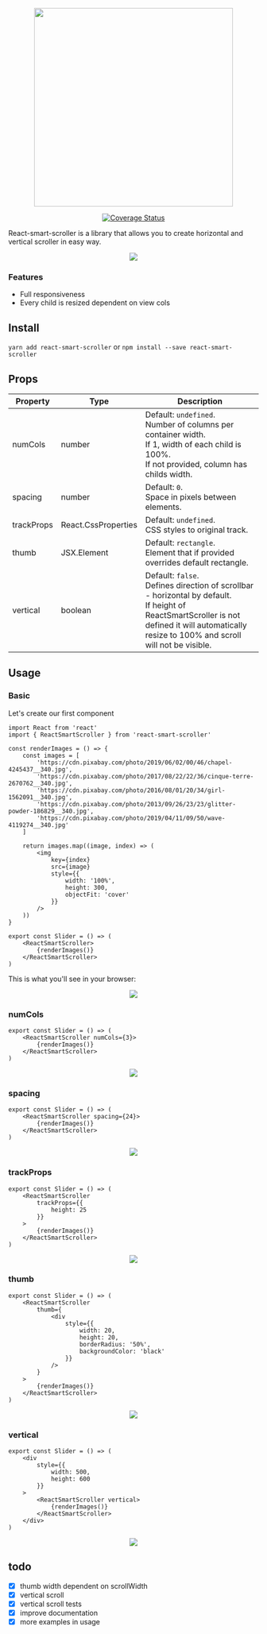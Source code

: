 <p align="center">
    <img src="assets/react-smart-scroller.png" width="400"/>
</p>

<p align="center">
    <a href='https://coveralls.io/github/codegateinc/react-smart-scroller?branch=features/Readme'><img src='https://coveralls.io/repos/github/codegateinc/react-smart-scroller/badge.svg?branch=features/Readme' alt='Coverage Status' /></a>
</p>


React-smart-scroller is a library that allows you to create horizontal and vertical scroller in easy way.

<p align="center">
  <img src="assets/react-smart-scroller-demo-default.gif" />
</p>


### Features

- Full responsiveness
- Every child is resized dependent on view cols

## Install
`yarn add react-smart-scroller` or `npm install --save react-smart-scroller`

## Props

Property      | Type                | Description
------------- | ------------------- | ------------------------
numCols       | number              | Default: `undefined`.<br> Number of columns per container width.<br>If 1, width of each child is 100%.<br>If not provided, column has childs width.
spacing       | number              | Default: `0`.<br> Space in pixels between elements.
trackProps    | React.CssProperties | Default: `undefined`.<br> CSS styles to original track.
thumb         | JSX.Element         | Default: `rectangle`.<br> Element that if provided overrides default rectangle.
vertical      | boolean             | Default: `false`.<br> Defines direction of scrollbar - horizontal by default.<br>If height of ReactSmartScroller is not defined it will automatically resize to 100% and scroll will not be visible. 

## Usage

### Basic

Let's create our first component

    import React from 'react'
    import { ReactSmartScroller } from 'react-smart-scroller'
    
    const renderImages = () => {
        const images = [
            'https://cdn.pixabay.com/photo/2019/06/02/00/46/chapel-4245437__340.jpg',
            'https://cdn.pixabay.com/photo/2017/08/22/22/36/cinque-terre-2670762__340.jpg',
            'https://cdn.pixabay.com/photo/2016/08/01/20/34/girl-1562091__340.jpg',
            'https://cdn.pixabay.com/photo/2013/09/26/23/23/glitter-powder-186829__340.jpg',
            'https://cdn.pixabay.com/photo/2019/04/11/09/50/wave-4119274__340.jpg'
        ]
    
        return images.map((image, index) => (
            <img
                key={index}
                src={image}
                style={{
                    width: '100%',
                    height: 300,
                    objectFit: 'cover'
                }}
            />
        ))
    }
    
    export const Slider = () => (
        <ReactSmartScroller>
            {renderImages()}
        </ReactSmartScroller>
    )
    
This is what you'll see in your browser:

<p align="center">
  <img src="assets/react-smart-scroller-usage-basic.png" />
</p>

### numCols

    export const Slider = () => (
        <ReactSmartScroller numCols={3}>
            {renderImages()}
        </ReactSmartScroller>
    )

<p align="center">
  <img src="assets/react-smart-scroller-usage-numCols.png" />
</p>

### spacing

    export const Slider = () => (
        <ReactSmartScroller spacing={24}>
            {renderImages()}
        </ReactSmartScroller>
    )
    
<p align="center">
    <img src="assets/react-smart-scroller-usage-spacing.png" />
</p>

### trackProps

    export const Slider = () => (
        <ReactSmartScroller
            trackProps={{
                height: 25
            }}
        >
            {renderImages()}
        </ReactSmartScroller>
    )
    
<p align="center">
    <img src="assets/react-smart-scroller-usage-trackProps.png" />
</p>

### thumb

    export const Slider = () => (
        <ReactSmartScroller
            thumb={
                <div
                    style={{
                        width: 20,
                        height: 20,
                        borderRadius: '50%',
                        backgroundColor: 'black'
                    }}
                />
            }
        >
            {renderImages()}
        </ReactSmartScroller>
    )
    
<p align="center">
    <img src="assets/react-smart-scroller-usage-thumb.png" />
</p>

### vertical

    export const Slider = () => (
        <div
            style={{
                width: 500,
                height: 600
            }}
        >
            <ReactSmartScroller vertical>
                {renderImages()}
            </ReactSmartScroller>
        </div>
    )

<p align="center">
    <img src="assets/react-smart-scroller-usage-vertical.png" />
</p>

## todo

- [x] thumb width dependent on scrollWidth
- [x] vertical scroll
- [x] vertical scroll tests
- [x] improve documentation
- [x] more examples in usage
